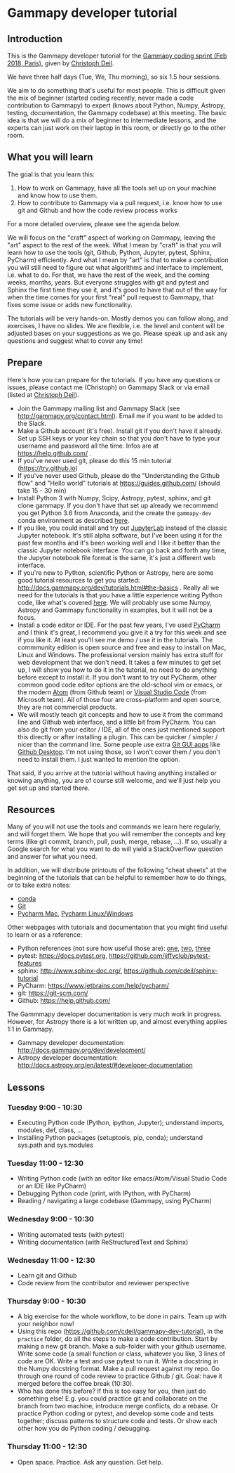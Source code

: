 # Gammapy developer tutorial

## Introduction

This is the Gammapy developer tutorial for the [Gammapy coding sprint (Feb 2018, Paris)](https://github.com/gammapy/gammapy-meetings/tree/master/2018-02-05), given by [Christoph Deil](https://github.com/cdeil).

We have three half days (Tue, We, Thu morning), so six 1.5 hour sessions.

We aim to do something that's useful for most people. This is difficult given the mix of beginner (started coding recently, never made a code contribution to Gammapy) to expert (knows about Python, Numpy, Astropy, testing, documentation, the Gammapy codebase) at this meeting. The basic idea is that we will do a mix of beginner to intermediate lessons, and the experts can just work on their laptop in this room, or directly go to the other room.

## What you will learn

The goal is that you learn this:

1. How to work on Gammapy, have all the tools set up on your machine and know how to use them.
1. How to contribute to Gammapy via a pull request, i.e. know how to use git and Github and how the code review process works

For a more detailed overview, please see the agenda below.

We will focus on the "craft" aspect of working on Gammapy, leaving the "art" aspect to the rest of the week. What I mean by "craft" is that you will learn how to use the tools (git, Github, Python, Jupyter, pytest, Sphinx, PyCharm) efficiently. And what I mean by "art" is that to make a contribution you will still need to figure out what algorithms and interface to implement, i.e. what to do. For that, we have the rest of the week, and the coming weeks, months, years. But everyone struggles with git and pytest and Sphinx the first time they use it, and it's good to have that out of the way for when the time comes for your first "real" pull request to Gammapy, that fixes some issue or adds new functionality.

The tutorials will be very hands-on. Mostly demos you can follow along, and exercises, I have no slides. We are flexible, i.e. the level and content will be adjusted bases on your suggestions as we go. Please speak up and ask any questions and suggest what to cover any time!

## Prepare

Here's how you can prepare for the tutorials. If you have any questions or issues, please contact me (Christoph) on Gammapy Slack or via email (listed at [Christoph Deil](https://github.com/cdeil)).

* Join the Gammapy mailing list and Gammapy Slack (see http://gammapy.org/contact.html). Email me if you want to be added to the Slack.
* Make a Github account (it's free). Install git if you don't have it already. Set up SSH keys or your key chain so that you don't have to type your username and password all the time. Infos are at https://help.github.com/ .
* If you've never used git, please do this 15 min tutorial (https://try.github.io)
* If you've never used Github, please do the "Understanding the Github flow" and "Hello world" tutorials at https://guides.github.com/ (should take 15 - 30 min)
* Install Python 3 with Numpy, Scipy, Astropy, pytest, sphinx, and git clone gammapy. If you don't have that set up already we recommend you get Python 3.6 from Anaconda, and the create the `gammapy-dev` conda environment as described [here](http://docs.gammapy.org/dev/development/intro.html#get-set-up).
* If you like, you could install and try out [JupyterLab](http://jupyterlab-tutorial.readthedocs.io/) instead of the classic Jupyter notebook. It's still alpha software, but I've been using it for the past few months and it's been working well and I like it better than the classic Jupyter notebook interface. You can go back and forth any time, the Jupyter notebook file format is the same, it's just a different web interface.
* If you're new to Python, scientific Python or Astropy, here are some good tutorial resources to get you started: http://docs.gammapy.org/dev/tutorials.html#the-basics . Really all we need for the tutorials is that you have a little experience writing Python code, like what's covered [here](http://nbviewer.jupyter.org/github/jakevdp/WhirlwindTourOfPython/blob/master/Index.ipynb). We will probably use some Numpy, Astropy and Gammapy functionality in examples, but it will not be a focus.
* Install a code editor or IDE. For the past few years, I've used [PyCharm](https://www.jetbrains.com/pycharm/) and I think it's great, I recommend you give it a try for this week and see if you like it. At least you'll see me demo / use it in the tutorials. The commmunity edition is open source and free and easy to install on Mac, Linux and Windows. The professional version mainly has extra stuff for web development that we don't need. It takes a few minutes to get set up, I will show you how to do it in the tutorial, no need to do anything before except to install it. If you don't want to try out PyCharm, other common good code editor options are the old-school vim or emacs, or the modern [Atom](https://atom.io/) (from Github team) or [Visual Studio Code](https://code.visualstudio.com/) (from Microsoft team). All of those four are cross-platform and open source, they are not commercial products.
* We will mostly teach git concepts and how to use it from the command line and Github web interface, and a little bit from PyCharm. You can also do git from your editor / IDE, all of the ones just mentioned support this directly or after installing a plugin. This can be quicker / simpler / nicer than the command line. Some people use extra [Git GUI apps](https://git-scm.com/downloads/guis) like [Github Desktop](https://desktop.github.com/). I'm not using those, so I won't cover them / you don't need to install them. I just wanted to mention the option.

That said, if you arrive at the tutorial without having anything installed or knowing anything, you are of course still welcome, and we'll just help you get set up and started there.

## Resources

Many of you will not use the tools and commands we learn here regularly, and will forget them. We hope that you will remember the concepts and key terms (like git commit, branch, pull, push, merge, rebase, ...). If so, usually a Google search for what you want to do will yield a StackOverflow question and answer for what you need.

In addition, we will distribute printouts of the following "cheat sheets" at the beginning of the tutorials that can be helpful to remember how to do things, or to take extra notes:
* [conda](https://conda.io/docs/_downloads/conda-cheatsheet.pdf)
* [Git](https://services.github.com/on-demand/downloads/github-git-cheat-sheet.pdf)
* [Pycharm Mac](https://resources.jetbrains.com/storage/products/pycharm/docs/PyCharm_ReferenceCard_mac.pdf), [Pycharm Linux/Windows](https://resources.jetbrains.com/storage/products/pycharm/docs/PyCharm_ReferenceCard.pdf)

Other webpages with tutorials and documentation that you might find useful to learn or as a reference:
* Python references (not sure how useful those are): [one](https://learnxinyminutes.com/docs/python3/), [two](http://nbviewer.jupyter.org/github/justmarkham/python-reference/blob/master/reference.ipynb), [three](https://nbviewer.jupyter.org/github/oreillymedia/python_epiphanies/blob/master/Python-Epiphanies-All.ipynb)
* pytest: https://docs.pytest.org, https://github.com/jiffyclub/pytest-features
* sphinx: http://www.sphinx-doc.org/, https://github.com/cdeil/sphinx-tutorial
* PyCharm: https://www.jetbrains.com/help/pycharm/
* git: https://git-scm.com/
* Github: https://help.github.com/

The Gammmapy developer documentation is very much work in progress.
However, for Astropy there is a lot written up, and almost everything applies 1:1 in Gammapy.

* Gammapy developer documentation: http://docs.gammapy.org/dev/development/
* Astropy developer documentation: http://docs.astropy.org/en/latest/#developer-documentation

## Lessons

### Tuesday 9:00 - 10:30

* Executing Python code (Python, ipython, Jupyter); understand imports, modules, def, class, ...
* Installing Python packages (setuptools, pip, conda); understand sys.path and sys.modules

### Tuesday 11:00 - 12:30

* Writing Python code (with an editor like emacs/Atom/Visual Studio Code or an IDE like PyCharm)
* Debugging Python code (print, with IPython, with PyCharm)
* Reading / navigating a large codebase (Gammapy, using PyCharm)

### Wednesday 9:00 - 10:30

* Writing automated tests (with pytest)
* Writing documentation (with ReStructuredText and Sphinx)

### Wednesday 11:00 - 12:30

* Learn git and Github
* Code review from the contributor and reviewer perspective

### Thursday 9:00 - 10:30

* A big exercise for the whole workflow, to be done in pairs. Team up with your neighbor now!
* Using this repo (https://github.com/cdeil/gammapy-dev-tutorial), in the `practice` folder, do all the steps to make a code contribution. Start by making a new git branch. Make a sub-folder with your github username. Write some code (a small function or class, whatever you like, 3 lines of code are OK. Write a test and use pytest to run it. Write a docstring in the Numpy docstring format. Make a pull request against my repo. Go through one round of code review to practice Github / git. Goal: have it merged before the coffee break (10:30).
* Who has done this before? If this is too easy for you, then just do something else! E.g. you could practice git and collaborate on the branch from two machine, introduce merge conflicts, do a rebase. Or practice Python coding or pytest, and develop some code and tests together; discuss patterns to structure code and tests. Or show each other how you do Python coding / debugging. 

### Thursday 11:00 - 12:30

* Open space. Practice. Ask any question. Get help.
